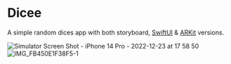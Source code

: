 # Dicee

A simple random dices app with both storyboard, [SwiftUI](https://developer.apple.com/documentation/swiftui/) & [ARKit](https://developer.apple.com/documentation/arkit) versions.

![Simulator Screen Shot - iPhone 14 Pro - 2022-12-23 at 17 58 50](https://user-images.githubusercontent.com/60455369/209405070-b7eb6659-b920-48af-af64-87a59ddd1b76.png)
![IMG_FB450E1F38F5-1](https://user-images.githubusercontent.com/60455369/212764585-3c77d02e-f9af-4c06-a107-17ce25ee3228.jpeg)
